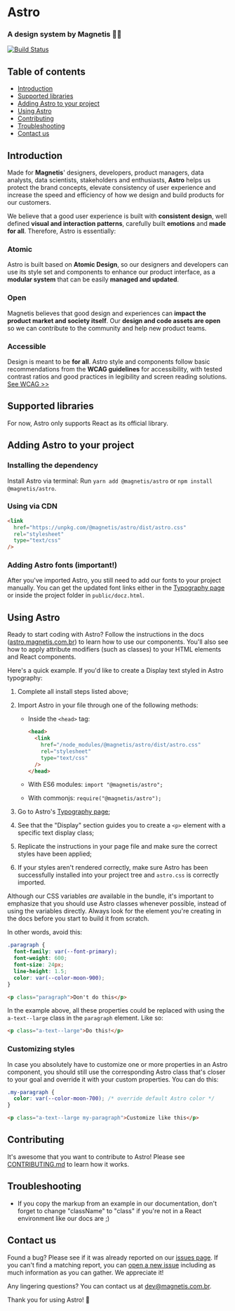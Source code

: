 # Astro

### A design system by Magnetis 👩‍🚀

[![Build Status](https://travis-ci.org/magnetis/astro.svg?branch=master)](https://travis-ci.org/magnetis/astro)

## Table of contents

- [Introduction](#introduction)
- [Supported libraries](#supported-libraries)
- [Adding Astro to your project](#adding-astro-to-your-project)
- [Using Astro](#using-astro)
- [Contributing](#contributing)
- [Troubleshooting](#troubleshooting)
- [Contact us](#contact-us)

## Introduction

Made for **Magnetis**' designers, developers, product managers, data analysts, data scientists, stakeholders and enthusiasts, **Astro** helps us protect the brand concepts, elevate consistency of user experience and increase the speed and efficiency of how we design and build products for our customers.

We believe that a good user experience is built with **consistent design**, well defined **visual and interaction patterns**, carefully built **emotions** and **made for all**.
Therefore, Astro is essentially:

### Atomic

Astro is built based on **Atomic Design**, so our designers and developers can use its style set and components to enhance our product interface, as a **modular system** that can be easily **managed and updated**.

### Open

Magnetis believes that good design and experiences can **impact the product market and society itself**. Our **design and code assets are open** so we can contribute to the community and help new product teams.

### Accessible

Design is meant to be **for all**. Astro style and components follow basic recommendations from the **WCAG guidelines** for accessibility, with tested contrast ratios and good practices in legibility and screen reading solutions.
[See WCAG >>](https://www.w3.org/TR/WCAG21/)

## Supported libraries

For now, Astro only supports React as its official library.

## Adding Astro to your project

### Installing the dependency

Install Astro via terminal:
Run `yarn add @magnetis/astro` or `npm install @magnetis/astro`.

### Using via CDN

```html
<link
  href="https://unpkg.com/@magnetis/astro/dist/astro.css"
  rel="stylesheet"
  type="text/css"
/>
```

### Adding Astro fonts (important!)

After you've imported Astro, you still need to add our fonts to your project manually.
You can get the updated font links either in the [Typography page](https://astro.magnetis.com.br/typography) or inside the project folder in `public/docz.html`.

## Using Astro

Ready to start coding with Astro? Follow the instructions in the docs ([astro.magnetis.com.br](https://astro.magnetis.com.br/)) to learn how to use our components. You'll also see how to apply attribute modifiers (such as classes) to your HTML elements and React components.

Here's a quick example. If you'd like to create a Display text styled in Astro typography:

1. Complete all install steps listed above;

2. Import Astro in your file through one of the following methods:

   - Inside the `<head>` tag:
     ```html
     <head>
       <link
         href="/node_modules/@magnetis/astro/dist/astro.css"
         rel="stylesheet"
         type="text/css"
       />
     </head>
     ```
   - With ES6 modules: `import "@magnetis/astro";`

   - With commonjs: `require("@magnetis/astro");`

3. Go to Astro's [Typography page](https://astro.magnetis.com.br/typography);

4. See that the "Display" section guides you to create a `<p>` element with a specific text display class;

5. Replicate the instructions in your page file and make sure the correct styles have been applied;

6. If your styles aren't rendered correctly, make sure Astro has been successfully installed into your project tree and `astro.css` is correctly imported.

Although our CSS variables _are_ available in the bundle, it's important to emphasize that you should use Astro classes whenever possible, instead of using the variables directly. Always look for the element you're creating in the docs before you start to build it from scratch.

In other words, avoid this:

```css
.paragraph {
  font-family: var(--font-primary);
  font-weight: 600;
  font-size: 24px;
  line-height: 1.5;
  color: var(--color-moon-900);
}
```

```html
<p class="paragraph">Don't do this</p>
```

In the example above, all these properties could be replaced with using the `a-text--large` class in the `paragraph` element. Like so:

```html
<p class="a-text--large">Do this!</p>
```

### Customizing styles

In case you absolutely have to customize one or more properties in an Astro component, you should still use the corresponding Astro class that's closer to your goal and override it with your custom properties. You can do this:

```css
.my-paragraph {
  color: var(--color-moon-700); /* override default Astro color */
}
```

```html
<p class="a-text--large my-paragraph">Customize like this</p>
```

## Contributing

It's awesome that you want to contribute to Astro! Please see [CONTRIBUTING.md](CONTRIBUTING.md) to learn how it works.

## Troubleshooting

- If you copy the markup from an example in our documentation, don't forget to change "className" to "class" if you're not in a React environment like our docs are ;)

## Contact us

Found a bug? Please see if it was already reported on our [issues page](https://github.com/magnetis/astro/issues). If you can't find a matching report, you can [open a new issue](https://github.com/magnetis/astro/issues/new) including as much information as you can gather. We appreciate it!

Any lingering questions? You can contact us at [dev@magnetis.com.br](mailto:dev@magnetis.com.br).

Thank you for using Astro! 🎉
